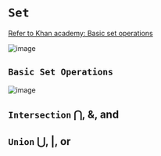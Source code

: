 # `Set`

[Refer to Khan academy: Basic set operations](https://www.khanacademy.org/math/statistics-probability/probability-library/basic-set-ops/v/intersection-and-union-of-sets)

![image](https://user-images.githubusercontent.com/14041622/44903368-ed8fc500-ad3e-11e8-81ac-e63fdaba31d2.png)

## `Basic Set Operations`
![image](https://user-images.githubusercontent.com/14041622/44903395-039d8580-ad3f-11e8-8621-eae8c532d240.png)

## `Intersection` ⋂, &, and


## `Union` ⋃, |, or